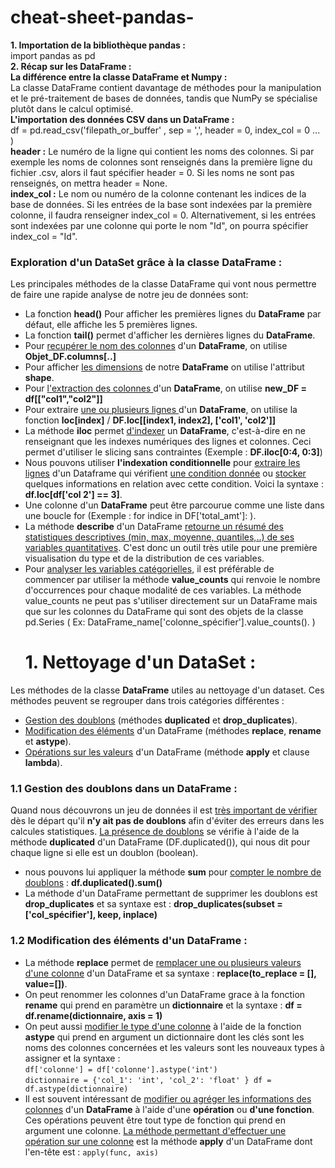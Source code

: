 # cheat-sheet-pandas-
**1. Importation de la bibliothèque pandas :**  <br> import pandas as pd <br>
**2. Récap sur les DataFrame :**<br>
**La différence entre la classe DataFrame et Numpy :**<br>
La classe DataFrame contient davantage de méthodes pour la manipulation et le pré-traitement de bases de données, tandis que NumPy se spécialise plutôt dans le calcul optimisé. <br>
**L'importation des données CSV dans un DataFrame :** <br>
df = pd.read_csv('filepath_or_buffer' , sep = ',', header = 0, index_col = 0 ... )<br>
**header :** Le numéro de la ligne qui contient les noms des colonnes. Si par exemple les noms de colonnes sont renseignés dans la première ligne du fichier .csv, alors il faut spécifier header = 0. Si les noms ne sont pas renseignés, on mettra header = None. <br>
**index_col :** Le nom ou numéro de la colonne contenant les indices de la base de données. Si les entrées de la base sont indexées par la première colonne, il faudra renseigner index_col = 0. Alternativement, si les entrées sont indexées par une colonne qui porte le nom "Id", on pourra spécifier index_col = "Id". <br>
### Exploration d'un DataSet grâce à la classe DataFrame : <br>
Les principales méthodes de la classe DataFrame qui vont nous permettre de faire une rapide analyse de notre jeu de données sont:<br>
- La fonction **head()** Pour afficher les premières lignes du **DataFrame** par défaut, elle affiche les 5 premières lignes.<br>
- La fonction **tail()** permet d'afficher les dernières lignes du **DataFrame**.<br>
- Pour <ins>recupérer le nom des colonnes</ins> d'un **DataFrame**, on utilise **Objet_DF.columns[..]**<br>
- Pour afficher <ins>les dimensions</ins> de notre **DataFrame** on utilise l'attribut **shape**.<br>  
- Pour <ins>l'extraction des colonnes </ins> d'un **DataFrame**, on utilise **new_DF = df[["col1","col2"]]** <br>
- Pour extraire <ins>une ou plusieurs lignes </ins> d'un **DataFrame**, on utilise la fonction **loc[index]** / **DF.loc[[index1, index2], ['col1', 'col2']]** <br>
- La méthode **iloc** permet <ins>d'indexer</ins> un **DataFrame**, c'est-à-dire en ne renseignant que les indexes numériques des lignes et colonnes. Ceci permet d'utiliser le slicing sans contraintes (Exemple : **DF.iloc[0:4, 0:3]**)<br>
- Nous pouvons utiliser **l'indexation conditionnelle** pour <ins>extraire les lignes</ins> d'un Dataframe qui vérifient <ins>une condition donnée</ins> ou <ins>stocker</ins> quelques informations en relation avec cette condition. Voici la syntaxe : **df.loc[df['col 2'] == 3]**.<br>
- Une colonne d'un **DataFrame** peut être parcourue comme une liste dans une boucle for (Exemple : for indice in DF['total_amt']: ).<br>
- La méthode **describe** d'un DataFrame <ins>retourne un résumé des statistiques descriptives (min, max, moyenne, quantiles,..) de ses variables quantitatives</ins>.
C'est donc un outil très utile pour une première visualisation du type et de la distribution de ces variables.<br>
- Pour <ins>analyser les variables catégorielles</ins>, il est préférable de commencer par utiliser la méthode **value_counts** qui renvoie le nombre d'occurrences pour chaque modalité de ces variables. La méthode value_counts ne peut pas s'utiliser directement sur un DataFrame mais que sur les colonnes du DataFrame qui sont des objets de la classe pd.Series ( Ex: DataFrame_name['colonne_spécifier'].value_counts(). )
  # 1. Nettoyage d'un DataSet :<br>
 Les méthodes de la classe **DataFrame** utiles au nettoyage d'un dataset. Ces méthodes peuvent se regrouper dans trois catégories différentes :

- <ins>Gestion des doublons</ins> (méthodes **duplicated** et **drop_duplicates**).
- <ins>Modification des éléments</ins> d'un DataFrame (méthodes **replace**, **rename** et **astype**).
- <ins>Opérations sur les valeurs</ins> d'un DataFrame (méthode **apply** et clause **lambda**).<br>
### 1.1 Gestion des doublons dans un DataFrame :
Quand nous découvrons un jeu de données il est <ins>très important de vérifier</ins> dès le départ qu'il **n'y ait pas de doublons** afin d'éviter des erreurs dans les calcules statistiques.
<ins>La présence de doublons</ins> se vérifie à l'aide de la méthode **duplicated** d'un DataFrame (DF.duplicated()), qui nous dit pour chaque ligne si elle est un doublon (boolean).
- nous pouvons lui appliquer la méthode **sum** pour <ins>compter le nombre de doublons</ins> : **df.duplicated().sum()**
- La méthode d'un DataFrame permettant de supprimer les doublons est **drop_duplicates** et sa syntaxe est : **drop_duplicates(subset = ['col_spécifier'], keep, inplace)**
### 1.2 Modification des éléments d'un DataFrame : 
- La méthode **replace** permet de <ins>remplacer une ou plusieurs valeurs d'une colonne</ins> d'un DataFrame et sa syntaxe : **replace(to_replace = [], value=[])**.
- On peut renommer les colonnes d'un DataFrame grace à la fonction **rename** qui prend en paramètre un **dictionnaire** et la syntaxe : **df = df.rename(dictionnaire, axis = 1)**
- On peut aussi <ins>modifier le type d'une colonne</ins> à l'aide de la fonction **astype** qui prend en argument un dictionnaire dont les clés sont les noms des colonnes concernées et les valeurs sont les nouveaux types à assigner et la syntaxe :<br>
   ```df['colonne'] = df['colonne'].astype('int')```<br>
  ```dictionnaire = {'col_1': 'int', 'col_2': 'float' } df = df.astype(dictionnaire)``` <br>
- Il est souvent intéressant de <ins>modifier ou agréger les informations des colonnes</ins> d'un **DataFrame** à l'aide d'une **opération** ou **d'une fonction**. Ces opérations peuvent être tout type de fonction qui prend en argument une colonne. <ins>La méthode permettant d'effectuer une opération sur une colonne</ins> est la méthode **apply** d'un DataFrame dont l'en-tête est : ```apply(func, axis)```



  
  







